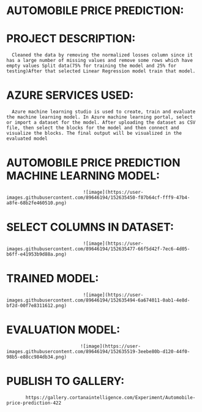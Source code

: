 # AUTOMOBILE PRICE PREDICTION:

# PROJECT DESCRIPTION:
      
      Cleaned the data by removing the normalized losses column since it has a large number of missing values and remove some rows which have empty values Split data(75% for training the model and 25% for testing)After that selected Linear Regression model train that model.

# AZURE SERVICES USED:
      
      Azure machine learning studio is used to create, train and evaluate the machine learning model. In Azure machine learning portal, select or import a dataset for the model. After uploading the dataset as CSV file, then select the blocks for the model and then connect and visualize the blocks. The final output will be visualized in the evaluated model

# AUTOMOBILE PRICE PREDICTION MACHINE LEARNING MODEL:

                                ![image](https://user-images.githubusercontent.com/89646194/152635450-f87b64cf-fff9-47b4-a8fe-68b2fe460510.png)

# SELECT COLUMNS IN DATASET:

                                ![image](https://user-images.githubusercontent.com/89646194/152635477-66f5d42f-7ec6-4d05-b6ff-e41953b9d88a.png)


# TRAINED MODEL:
                     
                                ![image](https://user-images.githubusercontent.com/89646194/152635494-6a674011-0ab1-4e8d-bf2d-00f7e8311612.png)


# EVALUATION MODEL:

                               ![image](https://user-images.githubusercontent.com/89646194/152635519-3eebe80b-d120-44f0-98b5-e88cc984db34.png)

# PUBLISH TO GALLERY:

      
           https://gallery.cortanaintelligence.com/Experiment/Automobile-price-prediction-422




